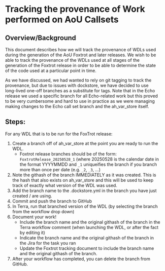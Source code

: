 # Tracking the provenance of Work performed on AoU Callsets

## Overview/Background
This document describes how we will track the provenance of WDLs used during the generation of the AoU Foxtrot and later releases. We wish to be able to track the provenance of the WDLs used at all stages of the generation of the Foxtrot release in order to be able to determine the state of the code used at a particular point in time.

As we have discussed, we had wanted to rely on git tagging to track the provenance, but due to issues with dockstore, we have decided to use long-lived one-off branches as a substitute for tags. Note that in the Echo release we used a specific branch for all Echo-related work but this proved to be very cumbersome and hard to use in practice as we were managing making changes to the Echo call set branch and the ah_var_store itself.

## Steps:

For any WDL that is to be run for the FoxTrot release:

1. Create a branch off of ah_var_store at the point you are ready to run the WDL. 
   - Foxtrot release branches should be of the form: `FoxtrotRelease_20250528_1` (where 20250528 is the calendar date in the format YYYYMMDD and `_1` uniqueifies the branch if you branch more than once per date (e.g. `_2`, `_3`, …)
1. Note the githash of the branch IMMEDIATELY as it was created. This is the hash that also exists on ah_var_store and this will be used to keep track of exactly what version of the WDL was used.
1. Add the branch name to the .dockstore.yml in the branch you have just created / are using.
1. Commit and push the branch to GitHub
1. In Terra, run that branched version of the WDL (by selecting the branch from the workflow drop down)
1. Document your work!
   - Include the branch name and the original githash of the branch in the Terra workflow comment (when launching the WDL, or after the fact by editing it)
   - Indicate the branch name and the original githash of the branch in the Jira for the task you ran
   - Update the Foxtrot tracking document to include the branch name and the original githash of the branch.
1. After your workflow has completed, you can delete the branch from GitHub.

